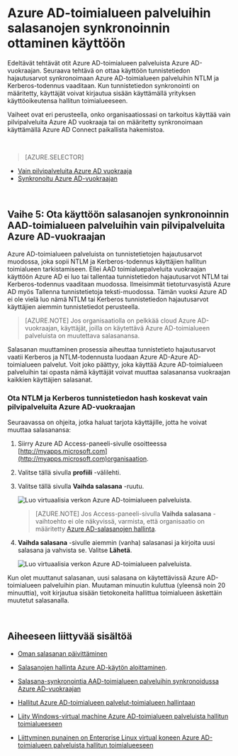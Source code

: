 <properties
    pageTitle="Azure AD-toimialueen palveluista: Ota käyttöön salasanan synkronointi | Microsoft Azure"
    description="Azure Active Directory-toimialueen palveluiden käytön aloittaminen"
    services="active-directory-ds"
    documentationCenter=""
    authors="mahesh-unnikrishnan"
    manager="stevenpo"
    editor="curtand"/>

<tags
    ms.service="active-directory-ds"
    ms.workload="identity"
    ms.tgt_pltfrm="na"
    ms.devlang="na"
    ms.topic="get-started-article"
    ms.date="09/20/2016"
    ms.author="maheshu"/>

# <a name="enable-password-synchronization-to-azure-ad-domain-services"></a>Azure AD-toimialueen palveluihin salasanojen synkronoinnin ottaminen käyttöön
Edeltävät tehtävät otit Azure AD-toimialueen palveluista Azure AD-vuokraajan. Seuraava tehtävä on ottaa käyttöön tunnistetiedon hajautusarvot synkronoimaan Azure AD-toimialueen palveluihin NTLM ja Kerberos-todennus vaaditaan. Kun tunnistetiedon synkronointi on määritetty, käyttäjät voivat kirjautua sisään käyttämällä yrityksen käyttöoikeutensa hallitun toimialueeseen.

Vaiheet ovat eri perusteella, onko organisaatiossasi on tarkoitus käyttää vain pilvipalveluita Azure AD vuokraaja tai on määritetty synkronoimaan käyttämällä Azure AD Connect paikallista hakemistoa.

<br>

> [AZURE.SELECTOR]
- [Vain pilvipalveluita Azure AD vuokraaja](active-directory-ds-getting-started-password-sync.md)
- [Synkronoitu Azure AD-vuokraajan](active-directory-ds-getting-started-password-sync-synced-tenant.md)

<br>


## <a name="task-5-enable-password-synchronization-to-aad-domain-services-for-a-cloud-only-azure-ad-tenant"></a>Vaihe 5: Ota käyttöön salasanojen synkronoinnin AAD-toimialueen palveluihin vain pilvipalveluita Azure AD-vuokraajan
Azure AD-toimialueen palveluista on tunnistetietojen hajautusarvot muodossa, joka sopii NTLM ja Kerberos-todennus käyttäjien hallitun toimialueen tarkistamiseen. Ellei AAD toimialuepalveluita vuokraajan käyttöön Azure AD ei luo tai tallentaa tunnistetiedon hajautusarvot NTLM tai Kerberos-todennus vaaditaan muodossa. Ilmeisimmät tietoturvasyistä Azure AD myös Tallenna tunnistetietoja teksti-muodossa. Tämän vuoksi Azure AD ei ole vielä luo nämä NTLM tai Kerberos tunnistetiedon hajautusarvot käyttäjien aiemmin tunnistetiedot perusteella.

> [AZURE.NOTE] Jos organisaatiolla on pelkkää cloud Azure AD-vuokraajan, käyttäjät, joilla on käytettävä Azure AD-toimialueen palveluista on muutettava salasanansa.

Salasanan muuttaminen prosessia aiheuttaa tunnistetieto hajautusarvot vaatii Kerberos ja NTLM-todennusta luodaan Azure AD-Azure AD-toimialueen palvelut. Voit joko päättyy, joka käyttää Azure AD-toimialueen palveluihin tai opasta nämä käyttäjät voivat muuttaa salasanansa vuokraajan kaikkien käyttäjien salasanat.


### <a name="enable-ntlm-and-kerberos-credential-hash-generation-for-a-cloud-only-azure-ad-tenant"></a>Ota NTLM ja Kerberos tunnistetiedon hash koskevat vain pilvipalveluita Azure AD-vuokraajan
Seuraavassa on ohjeita, jotka haluat tarjota käyttäjille, jotta he voivat muuttaa salasanansa:

1. Siirry Azure AD Access-paneeli-sivulle osoitteessa [http://myapps.microsoft.com](http://myapps.microsoft.com)organisaation.

2. Valitse tällä sivulla **profiili** -välilehti.

3. Valitse tällä sivulla **Vaihda salasana** -ruutu.

    ![Luo virtuaalisia verkon Azure AD-toimialueen palveluista.](./media/active-directory-domain-services-getting-started/user-change-password.png)

    > [AZURE.NOTE] Jos Access-paneeli-sivulla **Vaihda salasana** -vaihtoehto ei ole näkyvissä, varmista, että organisaatio on määritetty [Azure AD-salasanojen hallinta](../active-directory/active-directory-passwords-getting-started.md).

4. **Vaihda salasana** -sivulle aiemmin (vanha) salasanasi ja kirjoita uusi salasana ja vahvista se. Valitse **Lähetä**.

    ![Luo virtuaalisia verkon Azure AD-toimialueen palveluista.](./media/active-directory-domain-services-getting-started/user-change-password2.png)

Kun olet muuttanut salasanan, uusi salasana on käytettävissä Azure AD-toimialueen palveluihin pian. Muutaman minuutin kuluttua (yleensä noin 20 minuuttia), voit kirjautua sisään tietokoneita hallittua toimialueen äskettäin muutetut salasanalla.

<br>

## <a name="related-content"></a>Aiheeseen liittyvää sisältöä

- [Oman salasanan päivittäminen](../active-directory/active-directory-passwords-update-your-own-password.md)

- [Salasanojen hallinta Azure AD-käytön aloittaminen](../active-directory/active-directory-passwords-getting-started.md).

- [Salasana-synkronointia AAD-toimialueen palveluihin synkronoidussa Azure AD-vuokraajan](active-directory-ds-getting-started-password-sync-synced-tenant.md)

- [Hallitut Azure AD-toimialueen palvelut-toimialueen hallintaan](active-directory-ds-admin-guide-administer-domain.md)

- [Liity Windows-virtual machine Azure AD-toimialueen palveluista hallitun toimialueeseen](active-directory-ds-admin-guide-join-windows-vm.md)

- [Liittyminen punainen on Enterprise Linux virtual koneen Azure AD-toimialueen palveluista hallitun toimialueeseen](active-directory-ds-admin-guide-join-rhel-linux-vm.md)
